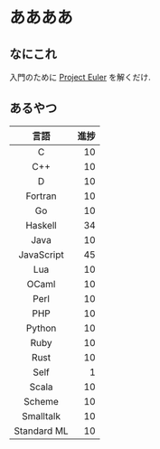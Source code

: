# ああああ
## なにこれ
入門のために [Project Euler](https://projecteuler.net) を解くだけ.

## あるやつ

|     言語    | 進捗 |
| :---------: | ---: |
|      C      |   10 |
|     C++     |   10 |
|      D      |   10 |
|   Fortran   |   10 |
|      Go     |   10 |
|   Haskell   |   34 |
|     Java    |   10 |
|  JavaScript |   45 |
|     Lua     |   10 |
|    OCaml    |   10 |
|     Perl    |   10 |
|     PHP     |   10 |
|    Python   |   10 |
|     Ruby    |   10 |
|     Rust    |   10 |
|     Self    |    1 |
|    Scala    |   10 |
|    Scheme   |   10 |
|  Smalltalk  |   10 |
| Standard ML |   10 |
